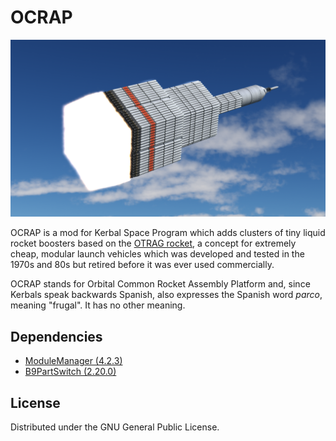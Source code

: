 # OCRAP
![header.png](https://raw.githubusercontent.com/CharleRoger/OCRAP/main/header.png)

OCRAP is a mod for Kerbal Space Program which adds clusters of tiny liquid rocket boosters based on the [OTRAG rocket](https://en.wikipedia.org/wiki/OTRAG_(rocket)), a concept for extremely cheap, modular launch vehicles which was developed and tested in the 1970s and 80s but retired before it was ever used commercially.

OCRAP stands for Orbital Common Rocket Assembly Platform and, since Kerbals speak backwards Spanish, also expresses the Spanish word *parco*, meaning "frugal". It has no other meaning.

## Dependencies
- [ModuleManager (4.2.3)](https://github.com/sarbian/ModuleManager)
- [B9PartSwitch (2.20.0)](https://github.com/blowfishpro/B9PartSwitch)

## License
Distributed under the GNU General Public License.
